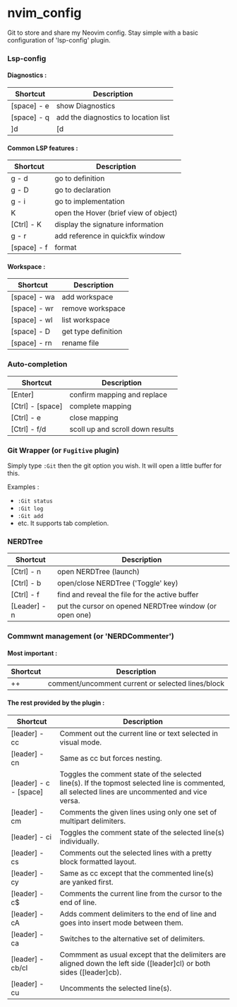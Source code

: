 # nvim_config

Git to store and share my Neovim config. Stay simple with a basic configuration of 'lsp-config' plugin.

### Lsp-config

#### Diagnostics :
| Shortcut			|		Description 							|
|-------------------|-----------------------------------------------|
| [space] - e		|		show Diagnostics						|
| [space] - q		|		add the diagnostics to location list	|
| ]d | [d			|		go to next/previous diagnostic			|

#### Common LSP features :
| Shortcut			|		Description 							|
|-------------------|-----------------------------------------------|
| g - d				|		go to definition						|
| g - D				|		go to declaration						|
| g - i				|		go to implementation					|
| K    				|		open the Hover (brief view of object)	|
| [Ctrl] - K		|		display the signature information		|
| g - r				|		add reference in quickfix window		|
| [space] - f 		|		format									|

#### Workspace 	:
| Shortcut			|		Description 							|
|-------------------|-----------------------------------------------|
| [space] - wa		|		add workspace							|
| [space] - wr		|		remove workspace						|
| [space] - wl		|		list workspace							|
| [space] - D		|		get type definition						|
| [space] - rn		|		rename file								|

### Auto-completion

| Shortcut			|		Description 							|
|-------------------|-----------------------------------------------|
| [Enter]			|		confirm mapping and replace				|
| [Ctrl] - [space]	|		complete mapping						|
| [Ctrl] - e		|		close mapping							|
| [Ctrl] - f/d		|		scoll up and scroll down results		|

### Git Wrapper (or `Fugitive` plugin)

Simply type `:Git` then the git option you wish. It will open a little buffer for this.

Examples :
- ` :Git status `
- ` :Git log `
- ` :Git add `
- etc.
It supports tab completion.

### NERDTree

| Shortcut			|		Description 											|
|-------------------|---------------------------------------------------------------|
| [Ctrl] - n		|		open NERDTree (launch)									|
| [Ctrl] - b		|		open/close NERDTree ('Toggle' key)						|
| [Ctrl] - f		|		find and reveal the file for the active buffer			|
| [Leader] - n		|		put the cursor on opened NERDTree window (or open one)	|

### Commwnt management (or 'NERDCommenter')

#### Most important :
| Shortcut			|		Description 											|
|-------------------|---------------------------------------------------------------|
| ++				|		comment/uncomment current or selected lines/block		|

#### The rest provided by the plugin :

| Shortcut					|		Description 																		|
|---------------------------|-------------------------------------------------------------------------------------------|
| [leader] - cc 			|	Comment out the current line or text selected in visual mode.							|
| [leader] - cn  			|	Same as cc but forces nesting.															|
| [leader] - c - [space]	|	Toggles the comment state of the selected line(s). If the topmost selected line is commented, all selected lines are uncommented and vice versa.	|
| [leader] - cm				|	Comments the given lines using only one set of multipart delimiters.					|
| [leader] - ci				|	Toggles the comment state of the selected line(s) individually.							|
| [leader] - cs				|	Comments out the selected lines with a pretty block formatted layout.					|
| [leader] - cy				|	Same as cc except that the commented line(s) are yanked first.							|
| [leader] - c$				|	Comments the current line from the cursor to the end of line.							|
| [leader] - cA				|	Adds comment delimiters to the end of line and goes into insert mode between them.		|
| [leader] - ca				|	Switches to the alternative set of delimiters.											|
| [leader] - cb/cl			|	Commment as usual except that the delimiters are aligned down the left side ([leader]cl) or both sides ([leader]cb).		|
| [leader] - cu				|	Uncomments the selected line(s).														|


